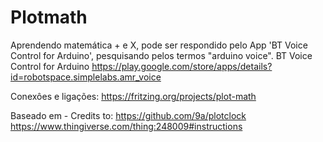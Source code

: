 # Plotmath

Aprendendo matemática + e X, pode ser respondido pelo App 'BT Voice Control for Arduino', pesquisando pelos termos "arduino voice".
BT Voice Control for Arduino
https://play.google.com/store/apps/details?id=robotspace.simplelabs.amr_voice

Conexôes e ligações:
https://fritzing.org/projects/plot-math

Baseado em - Credits to:
https://github.com/9a/plotclock
https://www.thingiverse.com/thing:248009#instructions